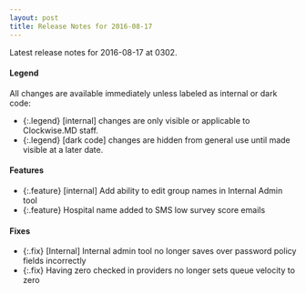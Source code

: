 ```yaml
---
layout: post
title: Release Notes for 2016-08-17
---
```


Latest release notes for 2016-08-17 at 0302.

<div class='legend' markdown='1'>

#### Legend

All changes are available immediately unless labeled as internal or dark code:

- {:.legend} [internal] changes are only visible or applicable to Clockwise.MD staff.
- {:.legend} [dark code] changes are hidden from general use until made visible at a later date.

</div>

<div class='features' markdown='1'>

#### Features

- {:.feature} [internal] Add ability to edit group names in Internal Admin tool
- {:.feature} Hospital name added to SMS low survey score emails

</div>

<div class='fixes' markdown='1'>

#### Fixes

- {:.fix} [Internal] Internal admin tool no longer saves over password policy fields incorrectly
- {:.fix} Having zero checked in providers no longer sets queue velocity to zero

</div>
